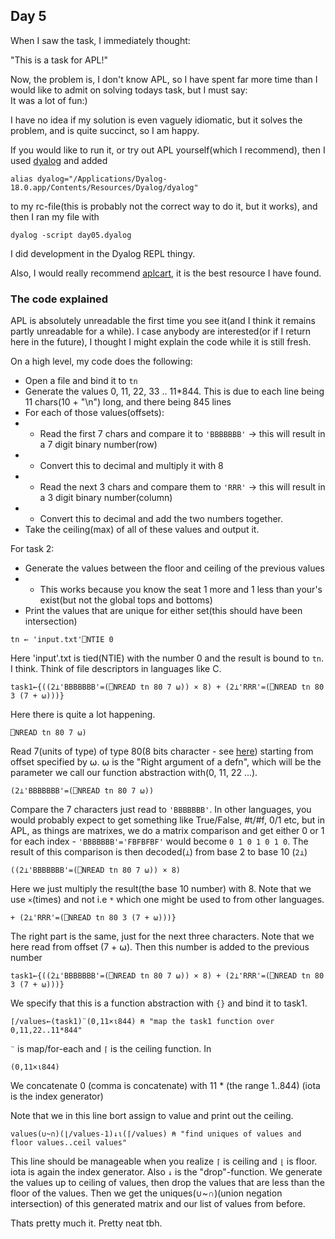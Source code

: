 ## Day 5

When I saw the task, I immediately thought:

"This is a task for APL!"

Now, the problem is, I don't know APL, so I have spent far more time than I would like to admit
on solving todays task, but I must say:\
It was a lot of fun:)

I have no idea if my solution is even vaguely idiomatic, but it solves the problem,
and is quite succinct, so I am happy.

If you would like to run it, or try out APL yourself(which I recommend), then I used
[dyalog](https://www.dyalog.com/)
and added
```
alias dyalog="/Applications/Dyalog-18.0.app/Contents/Resources/Dyalog/dyalog"
```
to my rc-file(this is probably not the correct way to do it, but it works), and
then I ran my file with
```
dyalog -script day05.dyalog
```
I did development in the Dyalog REPL thingy.

Also, I would really recommend [aplcart](https://aplcart.info/), it is the best resource
I have found.

### The code explained
APL is absolutely unreadable the first time you see it(and I think it remains partly
unreadable for a while). I case anybody are interested(or if I return here in the future),
I thought I might explain the code while it is still fresh.

On a high level, my code does the following:
- Open a file and bind it to `tn`
- Generate the values 0, 11, 22, 33 .. 11*844. This is due to each line being 11 chars(10 + "\n") long, and there being 845 lines
- For each of those values(offsets):
- - Read the first 7 chars and compare it to `'BBBBBBB'` -> this will result in a 7 digit binary number(row)
- - Convert this to decimal and multiply it with 8
- - Read the next 3 chars and compare them to `'RRR'` -> this will result in a 3 digit binary number(column)
- - Convert this to decimal and add the two numbers together.
- Take the ceiling(max) of all of these values and output it.

For task 2:
- Generate the values between the floor and ceiling of the previous values
- - This works because you know the seat 1 more and 1 less than your's exist(but not the global tops and bottoms)
- Print the values that are unique for either set(this should have been intersection)

```
tn ← 'input.txt'⎕NTIE 0
```
Here 'input'.txt is tied(NTIE) with the number 0 and the result is bound to `tn`. I think.
Think of file descriptors in languages like C.

```
task1←{((2⊥'BBBBBBB'=(⎕NREAD tn 80 7 ⍵)) × 8) + (2⊥'RRR'=(⎕NREAD tn 80 3 (7 + ⍵)))}
```
Here there is quite a lot happening.
```
⎕NREAD tn 80 7 ⍵)
```
Read 7(units of type) of type 80(8 bits character - see [here](http://help.dyalog.com/13.0/index.html?page=html%2Fnative%20file%20read.htm))
starting from offset specified by ⍵. ⍵ is the "Right argument of a defn", which will be the parameter we call
our function abstraction with(0, 11, 22 ...).
```
(2⊥'BBBBBBB'=(⎕NREAD tn 80 7 ⍵))
```
Compare the 7 characters just read to `'BBBBBBB'`. In other languages, you would probably expect to get something
like True/False, #t/#f, 0/1 etc, but in APL, as things are matrixes, we do a matrix comparison and get either
0 or 1 for each index - `'BBBBBBB'='FBFBFBF'` would become `0 1 0 1 0 1 0`. The result of this comparison is then
decoded(`⊥`) from base 2 to base 10 (`2⊥`)
```
((2⊥'BBBBBBB'=(⎕NREAD tn 80 7 ⍵)) × 8)
```
Here we just multiply the result(the base 10 number) with 8. Note that we use `×`(times) and not i.e
`*` which one might be used to from other languages.
```
+ (2⊥'RRR'=(⎕NREAD tn 80 3 (7 + ⍵)))}
```
The right part is the same, just for the next three characters. Note that we here read from offset (7 + ⍵). Then
this number is added to the previous number

```
task1←{((2⊥'BBBBBBB'=(⎕NREAD tn 80 7 ⍵)) × 8) + (2⊥'RRR'=(⎕NREAD tn 80 3 (7 + ⍵)))}
```
We specify that this is a function abstraction with `{}` and bind it to task1.

```
⌈/values←(task1)¨(0,11×⍳844) ⍝ "map the task1 function over 0,11,22..11*844"
```
`¨` is map/for-each and `⌈` is the ceiling function. In
```
(0,11×⍳844)
```
We concatenate 0 (comma is concatenate) with 11 * (the range 1..844) (iota is the index generator)

Note that we in this line bort assign to value and print out the ceiling.

```
values(∪~∩)(⌊/values-1)↓⍳(⌈/values) ⍝ "find uniques of values and floor values..ceil values"
```
This line should be manageable when you realize `⌈` is ceiling and `⌊` is floor. iota is again
the index generator. Also `↓` is the "drop"-function. We generate the values up to ceiling of values,
then drop the values that are less than the floor of the values. Then we get the uniques(∪~∩)(union negation
intersection) of this generated matrix and our list of values from before.


Thats pretty much it. Pretty neat tbh.
